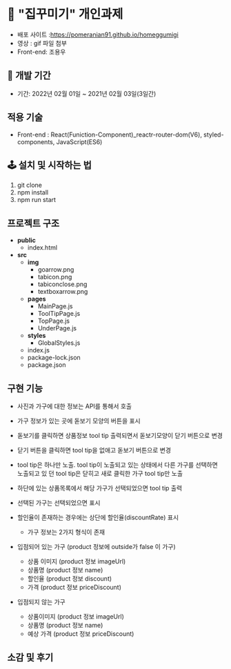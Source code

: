 

# 🚀 "집꾸미기" 개인과제

- 배포 사이트 :https://pomeranian91.github.io/homeggumigi
- 영상 : gif 파일 첨부
- Front-end: 조용우

## 📆 개발 기간

- 기간: 2022년 02월 01일 ~ 2021년 02월 03일(3일간)

## 적용 기술

- Front-end : React(Funiction-Component)_reactr-router-dom(V6), styled-components, JavaScript(ES6)

## 🕹 설치 및 시작하는 법

1. git clone
2. npm install
3. npm run start

## 프로젝트 구조
  
   - __public__
     - index.html
   - __src__
     - __img__
       - goarrow.png
       - tabicon.png
       - tabiconclose.png
       - textboxarrow.png
     - __pages__
       - MainPage.js
       - ToolTipPage.js
       - TopPage.js
       - UnderPage.js
     - __styles__
       - GlobalStyles.js
     - index.js
     - package\-lock.json
     - package.json
## 구현 기능
- 사진과 가구에 대한 정보는 API를 통해서 호출
- 가구 정보가 있는 곳에 돋보기 모양의 버튼을 표시
- 돋보기를 클릭하면 상품정보 tool tip 출력되면서 돋보기모양이 닫기 버튼으로 변경
- 닫기 버튼을 클릭하면 tool tip을 없애고 돋보기 버튼으로 변경
- tool tip은 하나만 노출. tool tip이 노출되고 있는 상태에서 다른 가구를 선택하면 노출되고 있 던 tool tip은 닫히고 새로 클릭한 가구 tool tip만 노출
- 하단에 있는 상품목록에서 해당 가구가 선택되었으면 tool tip 출력
- 선택된 가구는 선택되었으면 표시
- 할인율이 존재하는 경우에는 상단에 할인율(discountRate) 표시
  - 가구 정보는 2가지 형식이 존재
- 입점되어 있는 가구 (product 정보에 outside가 false 이 가구)
    
    - 상품 이미지 (product 정보 imageUrl)
    - 상품명 (product 정보 name)
    - 할인율 (product 정보 discount)
    - 가격 (product 정보 priceDiscount)
- 입점되지 않는 가구
  
    - 상품이미지 (product 정보 imageUrl)
    - 상품명 (product 정보 name)
    - 예상 가격 (product 정보 priceDiscount)
 
## 소감 및 후기







